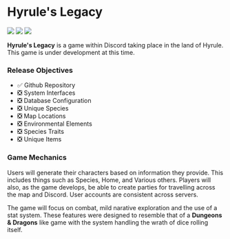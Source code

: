 # Hyrule's Legacy
![](https://img.shields.io/badge/dynamic/json?color=228B22&label=version&query=version&url=https%3A%2F%2Fgithub.com%2Fchroma9%2FHyrulesLegacy%2Fraw%2Fmaster%2Fpackage.json)
![](https://img.shields.io/badge/eris-0.13.3-4e98d8)
![](https://img.shields.io/badge/typescript-3.9.7-blue)

**Hyrule's Legacy** is a game within Discord taking place in the land of Hyrule. This game is under
development at this time.

### Release Objectives
- ✅ Github Repository
- ❎ System Interfaces
- ❎ Database Configuration
- ❎ Unique Species
- ❎ Map Locations
- ❎ Environmental Elements
- ❎ Species Traits
- ❎ Unique Items

### Game Mechanics
Users will generate their characters based on information they provide. This includes things such
as Species, Home, and Various others. Players will also, as the game develops, be able to create
parties for travelling across the map and Discord. User accounts are consistent across servers.

The game will focus on combat, mild narative exploration and the use of a stat system. These features
were designed to resemble that of a **Dungeons & Dragons** like game with the system handling the wrath
of dice rolling itself.

